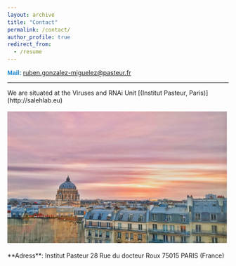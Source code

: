 ```yaml
---
layout: archive
title: "Contact"
permalink: /contact/
author_profile: true
redirect_from:
  - /resume
---
```

<span style="font-family: 'Arial', sans-serif; font-weight: bold; color: #1280CD;"> **Mail**: </span>ruben.gonzalez-miguelez@pasteur.fr  <br/> 
<hr/>
We are situated at the Viruses and RNAi Unit [(Institut Pasteur, Paris)](http://salehlab.eu)<br/>
<br/> 
<img src="/images/lab2.png" alt="hi" class="center" height="300" width="500"/> <br/>
<br/> 
**Adress**: Institut Pasteur
28 Rue du docteur Roux
75015 PARIS (France)
